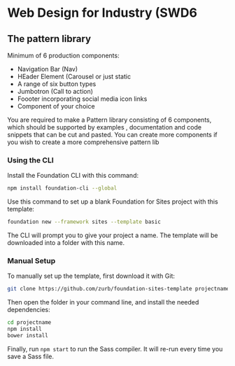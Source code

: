 # Web Design for Industry (SWD6

## The pattern library

Minimum of 6 production components:
- Navigation Bar (Nav)
- HEader Element (Carousel or just static
- A range of six button types
- Jumbotron (Call to action)
- Foooter incorporating social media icon links
- Component of your choice

You are required to make a Pattern library consisting of 6 components, which should be supported by examples , documentation and code snippets that can be cut and pasted. You can create more components if you wish to create a more comprehensive pattern lib

### Using the CLI

Install the Foundation CLI with this command:

```bash
npm install foundation-cli --global
```

Use this command to set up a blank Foundation for Sites project with this template:

```bash
foundation new --framework sites --template basic
```

The CLI will prompt you to give your project a name. The template will be downloaded into a folder with this name.

### Manual Setup

To manually set up the template, first download it with Git:

```bash
git clone https://github.com/zurb/foundation-sites-template projectname
```

Then open the folder in your command line, and install the needed dependencies:

```bash
cd projectname
npm install
bower install
```

Finally, run `npm start` to run the Sass compiler. It will re-run every time you save a Sass file.
